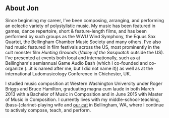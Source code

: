 ## About Jon

Since beginning my career, I’ve been composing, arranging, and performing an eclectic variety of polystylistic music. My music has been featured in games, dance repertoire, short & feature-length films, and has been performed by such groups as the WWU Wind Symphony, the Equus Sax Quartet, the Bellingham Chamber Music Society and many others. I’ve also had music featured in film festivals across the US, most prominently in the cult monster film *Hunting Grounds* (*Valley of the Sasquatch* outside the US). I’ve presented at events both local and internationally, such as at Bellingham's semiannual Game Audio Bash (which I co-founded and co-organize (...it is named after me, but I did not name it)) as well as at the international Ludomusicology Conference in Chichester, UK.

I studied music composition at Western Washington University under Roger Briggs and Bruce Hamilton, graduating magna cum laude in both March 2013 with a Bachelor of Music in Composition and in June 2015 with Master of Music in Composition. I currently lives with my middle-school-teaching, (bass-)clarinet-playing wife and <a href="#cougarModal" data-toggle="modal">our cat</a> in Bellingham, WA, where I continue to actively compose, teach, and perform.
